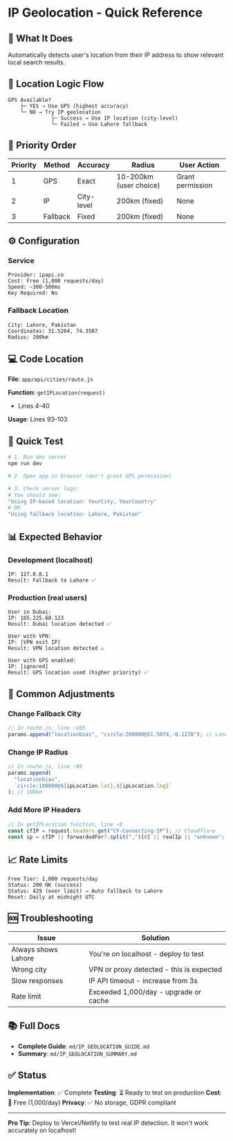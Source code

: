 # IP Geolocation - Quick Reference

## 🎯 What It Does

Automatically detects user's location from their IP address to show relevant local search results.

## 🔄 Location Logic Flow

```
GPS Available?
    ├─ YES → Use GPS (highest accuracy)
    └─ NO → Try IP geolocation
              ├─ Success → Use IP location (city-level)
              └─ Failed → Use Lahore fallback
```

## 📍 Priority Order

| Priority | Method   | Accuracy   | Radius                 | User Action      |
| -------- | -------- | ---------- | ---------------------- | ---------------- |
| 1        | GPS      | Exact      | 10-200km (user choice) | Grant permission |
| 2        | IP       | City-level | 200km (fixed)          | None             |
| 3        | Fallback | Fixed      | 200km (fixed)          | None             |

## ⚙️ Configuration

### Service

```
Provider: ipapi.co
Cost: Free (1,000 requests/day)
Speed: ~300-500ms
Key Required: No
```

### Fallback Location

```
City: Lahore, Pakistan
Coordinates: 31.5204, 74.3587
Radius: 200km
```

## 💻 Code Location

**File**: `app/api/cities/route.js`

**Function**: `getIPLocation(request)`

- Lines 4-40

**Usage**: Lines 93-103

## 🧪 Quick Test

```bash
# 1. Run dev server
npm run dev

# 2. Open app in browser (don't grant GPS permission)

# 3. Check server logs:
# You should see:
"Using IP-based location: YourCity, YourCountry"
# OR
"Using fallback location: Lahore, Pakistan"
```

## 📊 Expected Behavior

### Development (localhost)

```
IP: 127.0.0.1
Result: Fallback to Lahore ✅
```

### Production (real users)

```
User in Dubai:
IP: 185.225.68.123
Result: Dubai location detected ✅

User with VPN:
IP: [VPN exit IP]
Result: VPN location detected ⚠️

User with GPS enabled:
IP: [ignored]
Result: GPS location used (higher priority) ✅
```

## 🔧 Common Adjustments

### Change Fallback City

```javascript
// In route.js, line ~103
params.append("locationbias", "circle:200000@51.5074,-0.1278"); // London
```

### Change IP Radius

```javascript
// In route.js, line ~99
params.append(
  "locationbias",
  `circle:100000@${ipLocation.lat},${ipLocation.lng}`
); // 100km
```

### Add More IP Headers

```javascript
// In getIPLocation function, line ~9
const cfIP = request.headers.get("CF-Connecting-IP"); // Cloudflare
const ip = cfIP || forwardedFor?.split(",")[0] || realIp || "unknown";
```

## 📈 Rate Limits

```
Free Tier: 1,000 requests/day
Status: 200 OK (success)
Status: 429 (over limit) → Auto fallback to Lahore
Reset: Daily at midnight UTC
```

## 🆘 Troubleshooting

| Issue               | Solution                                 |
| ------------------- | ---------------------------------------- |
| Always shows Lahore | You're on localhost - deploy to test     |
| Wrong city          | VPN or proxy detected - this is expected |
| Slow responses      | IP API timeout - increase from 3s        |
| Rate limit          | Exceeded 1,000/day - upgrade or cache    |

## 📚 Full Docs

- **Complete Guide**: `md/IP_GEOLOCATION_GUIDE.md`
- **Summary**: `md/IP_GEOLOCATION_SUMMARY.md`

## ✅ Status

**Implementation**: ✅ Complete
**Testing**: ⏳ Ready to test on production
**Cost**: 💚 Free (1,000/day)
**Privacy**: ✅ No storage, GDPR compliant

---

**Pro Tip**: Deploy to Vercel/Netlify to test real IP detection. It won't work accurately on localhost!
